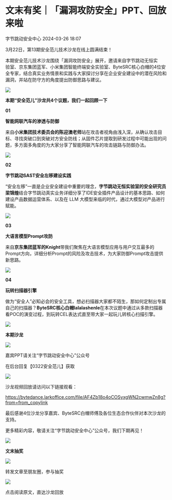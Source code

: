#  文末有奖｜「漏洞攻防安全」PPT、回放来啦   
 字节跳动安全中心   2024-03-26 18:07  
  
3月22日，第13期安全范儿技术沙龙在线上圆满结束！  
  
本期安全范儿技术沙龙围绕「漏洞攻防安全」展开，邀请来自字节跳动无恒实  
验室、京东集团蓝军、小米集团智能终端安全实验室、ByteSRC核心白帽的4位安全专家，结合真实业务情景和实践与大家探讨分享在企业安全建设中的潜在风险和漏洞，并站在防守方的角度提出防御思路与建议。  
  
  
  
  
  
  
  
  
  
  
![](https://mmbiz.qpic.cn/sz_mmbiz_jpg/gAcolpf06WptT52Kt4GB2TspXRicibbx6K4eelwNVugU45M7gfHkapGouL38Y7kEjnPH3wpNnVCXgyQBCCkeyFzQ/640?wx_fmt=jpeg&from=appmsg "")  
  
  
  
**本期“安全范儿”沙龙共4个议题，我们一起回顾一下**  
  
  
**01**  
  
**智能网联汽车的渗透与防御**  
  
来自**小米集团技术委员会的陈迎澳老师**站在攻击者视角由浅入深，从确认攻击目标、寻找突破口到突破对方安全防线；从固件芯片提取到研发过程中可能出现的问题，多方面多角度的为大家分享了智能网联汽车的攻击链路与防御办法。  
  
  
  
![](https://mmbiz.qpic.cn/sz_mmbiz_png/gAcolpf06WptT52Kt4GB2TspXRicibbx6KqlSiaDnxyzzWV7uiacM2TkTicvQohKj7rlmPoXzFMORRmDZIemC46MNlA/640?wx_fmt=png&from=appmsg "")  
  
  
**02**  
  
**字节跳动SAST安全左移建设实践**  
  
“安全左移”一直是企业安全建设中重要的理念，**字节跳动无恒实验室的安全研究员梁锦煌**结合字节跳动真实业务详细分享了IDE安全插件产品设计的基本思路、如何建设产品数据运营体系、以及在 LLM 大模型来临的时代，通过大模型对产品进行赋能。  
  
  
![](https://mmbiz.qpic.cn/sz_mmbiz_png/gAcolpf06WptT52Kt4GB2TspXRicibbx6K8JHy7bFicdDY5OGlDcvndP0JYarKgfmrJqfn4upvibxJyCVdaqiacu5vw/640?wx_fmt=png&from=appmsg "")  
  
  
**03**  
  
**大语言模型Prompt攻防**  
  
来自**京东集团蓝军的Knight**带我们聚焦在大语言模型应用与用户交互最多的Prompt方向，详细分析Prompt的风险及攻击技术，为大家防御Prompt攻击提供新思路。  
  
  
![](https://mmbiz.qpic.cn/sz_mmbiz_png/gAcolpf06WptT52Kt4GB2TspXRicibbx6KEcNQWX9G5iaU4SVXSiaZyhNfUa8yfPuXIaEGVsz1B6cNicpXpxibJBuN5w/640?wx_fmt=png&from=appmsg "")  
  
  
**04**  
  
**玩转扫描器引擎**  
  
做为“安全人”必知必会的安全工具，想必扫描器大家都不陌生，那如何定制出专属自己的扫描器？**ByteSRC核心白帽lalalashenle**在本次议题中通过从多款扫描器看POC的演变过程，到玩转CEL表达式直至带大家一起玩儿转核心扫描引擎。  
  
  
![](https://mmbiz.qpic.cn/sz_mmbiz_png/gAcolpf06WptT52Kt4GB2TspXRicibbx6KcLBVMk6eCEib1JGbYWw21Nic7xcrLcNGH3uicKdhNRoZibo13QMrfwE6DQ/640?wx_fmt=png&from=appmsg "")  
  
  
  
  
  
**本期沙龙**  
  
![](https://mmbiz.qpic.cn/sz_mmbiz_png/gAcolpf06WptT52Kt4GB2TspXRicibbx6KkGZKZbjpWibx6KbGPR1BkdDQ6mbzbPLslkXXWe9prG2riaByYpkqVlEA/640?wx_fmt=png&from=appmsg "")  
  
嘉宾PPT请关注“字节跳动安全中心”公众号  
  
在后台回复【0322安全范儿】获取  
  
  
  
![](https://mmbiz.qpic.cn/sz_mmbiz_png/gAcolpf06WptT52Kt4GB2TspXRicibbx6KkGZKZbjpWibx6KbGPR1BkdDQ6mbzbPLslkXXWe9prG2riaByYpkqVlEA/640?wx_fmt=png&from=appmsg "")  
  
沙龙视频回放请访问以下链接观看：  
  
https://bytedance.larkoffice.com/file/AF4Zb18o4oCOSyxgWN2cwmwZn8g?from=from_copylink  
  
  
  
  
最后感谢4位沙龙分享嘉宾、ByteSRC白帽师傅及各位生态合作伙伴对本次沙龙的支持。  
  
更多精彩内容，敬请关注“字节跳动安全中心”公众号，我们下期再见！  
  
  
![](https://mmbiz.qpic.cn/sz_mmbiz_png/gAcolpf06WptT52Kt4GB2TspXRicibbx6KH1icj1DApY6M06I1UicvPlTThNXx8SJwmSbfiarU0JSgDBicGrpbzVCy3w/640?wx_fmt=png&from=appmsg "")  
  
**文末抽奖**  
  
![](https://mmbiz.qpic.cn/sz_mmbiz_png/gAcolpf06WptT52Kt4GB2TspXRicibbx6KH1icj1DApY6M06I1UicvPlTThNXx8SJwmSbfiarU0JSgDBicGrpbzVCy3w/640?wx_fmt=png&from=appmsg "")  
  
  
转发文章至朋友圈，参与抽奖  
  
![](https://mmbiz.qpic.cn/sz_mmbiz_png/gAcolpf06WptT52Kt4GB2TspXRicibbx6KnVDhHxHDkoz1WGfYPfQI5EyNn5SQJmMvbnZxETQjNlFepD2DbIzibFg/640?wx_fmt=png&from=appmsg "")  
  
  
点击阅读原文，直达沙龙回放  
  
